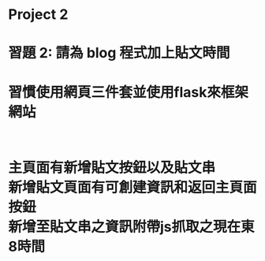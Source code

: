 # Project 2
# 習題 2: 請為 blog 程式加上貼文時間
<h1>習慣使用網頁三件套並使用flask來框架網站<h1><br>
主頁面有新增貼文按鈕以及貼文串<br>
新增貼文頁面有可創建資訊和返回主頁面按鈕<br>
新增至貼文串之資訊附帶js抓取之現在東8時間